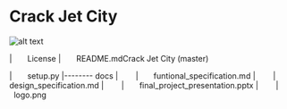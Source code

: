 # Crack Jet City


![alt text](https://github.com/wangbeiqi199159/analyze-of-seattle-airbnb-hosts/blob/master/Logo.png)


|        License
|        README.mdCrack Jet City (master)

|        setup.py
|-------- docs
|        |       funtional_specification.md
|        |       design_specification.md
|        |       final_project_presentation.pptx
|        |       logo.png



